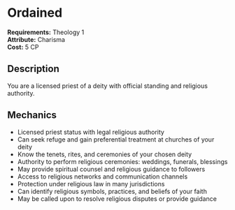 # Ordained

**Requirements:** Theology 1  
**Attribute:** Charisma  
**Cost:** 5 CP  

## Description
You are a licensed priest of a deity with official standing and religious authority.

## Mechanics
- Licensed priest status with legal religious authority
- Can seek refuge and gain preferential treatment at churches of your deity
- Know the tenets, rites, and ceremonies of your chosen deity
- Authority to perform religious ceremonies: weddings, funerals, blessings
- May provide spiritual counsel and religious guidance to followers
- Access to religious networks and communication channels
- Protection under religious law in many jurisdictions
- Can identify religious symbols, practices, and beliefs of your faith
- May be called upon to resolve religious disputes or provide guidance